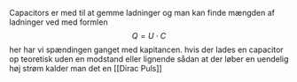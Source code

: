 Capacitors er med til at gemme ladninger og man kan finde mængden af ladninger ved med formlen
$$
	Q=U\cdot C
$$
her har vi spændingen ganget med kapitancen.
hvis der lades en capacitor op teoretisk uden en modstand eller lignende sådan at der løber en uendelig høj strøm kalder man det en [[Dirac Puls]] 

